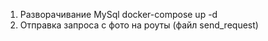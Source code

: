 1. Разворачивание MySql
docker-compose up -d
2. Отправка запроса с фото на роуты (файл send_request)